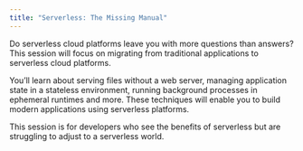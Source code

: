 ```yaml
---
title: "Serverless: The Missing Manual"
---
```


Do serverless cloud platforms leave you with more questions than answers? This session will focus on migrating from traditional applications to serverless cloud platforms. 

You’ll learn about serving files without a web server, managing application state in a stateless environment, running background processes in ephemeral runtimes and more. These techniques will enable you to build modern applications using serverless platforms. 

This session is for developers who see the benefits of serverless but are struggling to adjust to a serverless world.